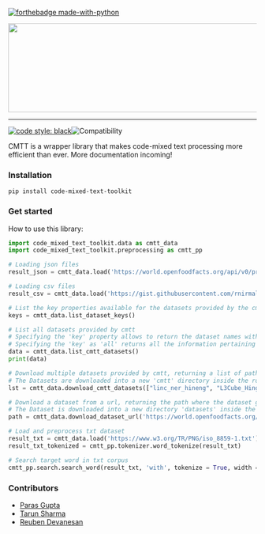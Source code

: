 [![forthebadge made-with-python](http://ForTheBadge.com/images/badges/made-with-python.svg)](https://www.python.org/)
<!-- [![forthebadge](https://forthebadge.com/images/badges/made-with-java.svg)](https://forthebadge.com) -->

<div align = center>
<img width="600px" height="180px" src= "https://user-images.githubusercontent.com/76529011/185376373-787f65d5-b78b-4f11-a7fb-e9aa19dc3a04.png">
</div>

-----------------------------------------
[![code style: black](https://img.shields.io/badge/code%20style-black-000000.svg)](https://github.com/psf/black)![Compatibility](https://img.shields.io/badge/compatible%20with-python3.9.x-blue.svg)

CMTT is a wrapper library that makes code-mixed text processing more efficient than ever. More documentation incoming!

### Installation
```
pip install code-mixed-text-toolkit
```

### Get started
How to use this library:

```Python
import code_mixed_text_toolkit.data as cmtt_data
import code_mixed_text_toolkit.preprocessing as cmtt_pp

# Loading json files
result_json = cmtt_data.load('https://world.openfoodfacts.org/api/v0/product/5060292302201.json')

# Loading csv files
result_csv = cmtt_data.load('https://gist.githubusercontent.com/rnirmal/e01acfdaf54a6f9b24e91ba4cae63518/raw/b589a5c5a851711e20c5eb28f9d54742d1fe2dc/datasets.csv')

# List the key properties available for the datasets provided by the cmtt library
keys = cmtt_data.list_dataset_keys()

# List all datasets provided by cmtt
# Specifying the 'key' property allows to return the dataset names with the respective 'key' value
# Specifying the 'key' as 'all' returns all the information pertaining to all the datasets
data = cmtt_data.list_cmtt_datasets()
print(data)

# Download multiple datasets provided by cmtt, returning a list of paths where the datasets get downloaded
# The Datasets are downloaded into a new 'cmtt' directory inside the root directory of the operating system
lst = cmtt_data.download_cmtt_datasets(["linc_ner_hineng", "L3Cube_HingLID_all", "linc_lid_spaeng"])

# Download a dataset from a url, returning the path where the dataset gets downloaded
# The Dataset is downloaded into a new directory 'datasets' inside the current working directory
path = cmtt_data.download_dataset_url('https://world.openfoodfacts.org/api/v0/product/5060292302201.json')

# Load and preprocess txt dataset
result_txt = cmtt_data.load('https://www.w3.org/TR/PNG/iso_8859-1.txt')
result_txt_tokenized = cmtt_pp.tokenizer.word_tokenize(result_txt)

# Search target word in txt corpus
cmtt_pp.search.search_word(result_txt, 'with', tokenize = True, width = 3)
```

### Contributors
 - [Paras Gupta](https://github.com/paras-gupt)
 - [Tarun Sharma](https://github.com/tarun2001sharma)
 - [Reuben Devanesan](https://github.com/Reuben27)